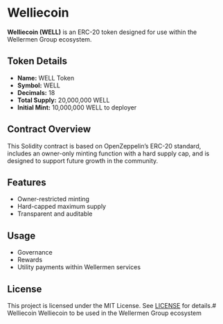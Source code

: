 # Welliecoin

**Welliecoin (WELL)** is an ERC-20 token designed for use within the Wellermen Group ecosystem.

## Token Details

- **Name:** WELL Token
- **Symbol:** WELL
- **Decimals:** 18
- **Total Supply:** 20,000,000 WELL
- **Initial Mint:** 10,000,000 WELL to deployer

## Contract Overview

This Solidity contract is based on OpenZeppelin’s ERC-20 standard, includes an owner-only minting function with a hard supply cap, and is designed to support future growth in the community.

## Features

- Owner-restricted minting
- Hard-capped maximum supply
- Transparent and auditable

## Usage

- Governance
- Rewards
- Utility payments within Wellermen services

## License

This project is licensed under the MIT License. See [LICENSE](LICENSE) for details.# Welliecoin
Welliecoin to be used in the Wellermen Group ecosystem 
